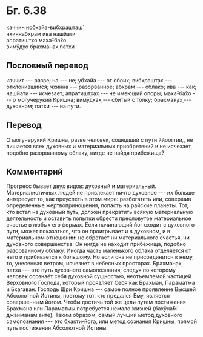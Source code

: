 # Бг. 6.38
каччин нобхайа-вибхрашт̣аш́<br/>
чхинна̄бхрам ива наш́йати<br/>
апратишт̣хо маха̄-ба̄хо<br/>
вимӯд̣хо брахман̣ах̣ патхи
## Пословный перевод

каччит --- разве; на --- не; убхайа --- от обоих; вибхрашт̣ах̣ ---
отклонившийся; чхинна --- разорванное; абхрам --- облако; ива --- как;
наш́йати --- исчезает; апратишт̣хах̣ --- не имеющий опоры; маха̄-ба̄хо --- о
могучерукий Кришна; вимӯд̣хах̣ --- сбитый с толку; брахман̣ах̣ --- духовном;
патхи --- на пути.

## Перевод

О могучерукий Кришна, разве человек, сошедший с пути ййооггии,, не
лишается всех духовных и материальных приобретений и не исчезает,
подобно разорванному облаку, нигде не найдя прибежища?

## Комментарий

Прогресс бывает двух видов: духовный и материальный. Материалистичных
людей не привлекает ничто духовное --- их больше интересует то, как
преуспеть в этом мире: разбогатеть или, совершив определенные
жертвоприношения, попасть на райские планеты. Тот, кто встал на духовный
путь, должен прекратить всякую материальную деятельность и оставить
попытки обрести пресловутое материальное счастье в любых его формах.
Если начинающий йог сходит с духовного пути, может показаться, что он
проигрывает и в духовном, и в материальном отношении: не обретает ни
материального счастья, ни духовного совершенства. Он нигде не находит
прибежища, подобно разорванному облаку. Иногда часть маленького облака
отделяется от него и прибивается к большому. Но если она не
присоединится к нему, то, унесенная ветром, исчезнет в небесных
просторах. Брахман̣ах̣ патха --- это путь духовного самопознания, следуя
по которому человек осознаёт себя духовной сущностью, неотъемлемой
частицей Верховного Господа, который проявляет Себя как Брахман,
Параматма и Бхагаван. Господь Шри Кришна --- самое полное проявление
Высшей Абсолютной Истины, поэтому тот, кто предался Ему, является
совершенным йогом. Чтобы достичь той же цели путем постижения Брахмана
или Параматмы потребуется немало жизней (бахӯна̄м̇ джанмана̄м анте). Таким
образом, самый лучший метод духовного самопознания --- это бхакти-йога,
или метод сознания Кришны, прямой путь постижения Абсолютной Истины.
